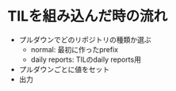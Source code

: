 # TILを組み込んだ時の流れ

- プルダウンでどのリポジトリの種類か選ぶ
  - normal: 最初に作ったprefix
  - daily reports: TILのdaily reports用
- プルダウンごとに値をセット
- 出力